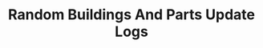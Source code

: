 ---
title: "Random Buildings And Parts Update Logs"
layout: categories
only_list_update_logs: true
redirect_from:
  - /update-Logs
  - /Update-logs
  - /update-logs
  - /Update-Logs/
  - /update-Logs/
  - /Update-logs/
  - /update-logs/
  - /Updates
  - /updates
  - /Updates/
  - /updates/
---